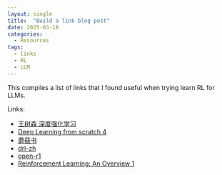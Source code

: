 ```yaml
---
layout: single
title:  "Build a link blog post"
date: 2025-03-18 
categories: 
  - Resources
tags:
  - links
  - RL
  - LLM
---
```


This compiles a list of links that I found useful when trying learn RL for LLMs.

Links:
- [王树森 深度强化学习](https://github.com/wangshusen/DRL/tree/master/Notes_CN)
- [Deep Learning from scratch 4](https://github.com/oreilly-japan/deep-learning-from-scratch-4/)
- [蘑菇书](https://datawhalechina.github.io/easy-rl/)
- [drl-zh](https://github.com/alessiodm/drl-zh)
- [open-r1](https://github.com/huggingface/open-r1)
- [Reinforcement Learning: An Overview 1](https://arxiv.org/pdf/2412.05265)



